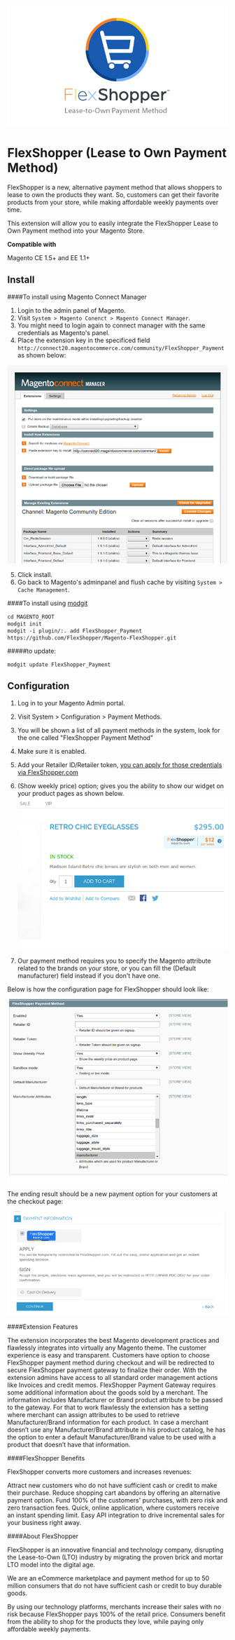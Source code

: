 [![](assets/flexshopper.png)](https://merchants.flexshopper.com)

# FlexShopper (Lease to Own Payment Method)
FlexShopper is a new, alternative payment method that allows shoppers to lease to own the products they want. So, customers can get their favorite products from your store, while making affordable weekly payments over time.

This extension will allow you to easily integrate the FlexShopper Lease to Own Payment method into your Magento Store.

**Compatible with**

Magento CE 1.5+ and EE 1.1+

Install
-------
####To install using Magento Connect Manager
1. Login to the admin panel of Magento.
2. Visit `System > Magento Conenct > Magento Connect Manager`.
3. You might need to login again to connect manager with the same credentials as Magento's panel.
4. Place the extension key in the specificed field `http://connect20.magentocommerce.com/community/FlexShopper_Payment` as shown below:

[![](assets/magento_connect.png)](https://merchants.flexshopper.com)

5. Click install.
6. Go back to Magento's adminpanel and flush cache by visiting `System > Cache Management`.

####To install using [modgit](https://github.com/jreinke/modgit)

```
cd MAGENTO_ROOT
modgit init
modgit -i plugin/:. add FlexShopper_Payment https://github.com/FlexShopper/Magento-FlexShopper.git
```
#####to update:
```
modgit update FlexShopper_Payment
```

Configuration
---------

1. Log in to your Magento Admin portal.
2. Visit System > Configuration > Payment Methods.
3. You will be shown a list of all payment methods in the system, look for the one called "FlexShopper Payment Method"
4. Make sure it is enabled.
5. Add your Retailer ID/Retailer token, [you can apply for those credentials via FlexShopper.com](https://merchants.flexshopper.com/)
6. (Show weekly price) option; gives you the ability to show our widget on your product pages as shown below. 
[![](assets/widget.png)](https://merchants.flexshopper.com)

7. Our payment method requires you to specify the Magento attribute related to the brands on your store, or you can fill the (Default manufacturer) field instead if you don't have one.

Below is how the configuration page for FlexShopper should look like:

[![](assets/payment_method.png)](https://merchants.flexshopper.com)

The ending result should be a new payment option for your customers at the checkout page:

[![](assets/payment_checkout.png)](https://merchants.flexshopper.com)

####Extension Features

The extension incorporates the best Magento development practices and flawlessly integrates into virtually any Magento theme.
The customer experience is easy and transparent. Customers have option to choose FlexShopper payment method during checkout and will be redirected to secure FlexShopper payment gateway to finalize their order.
With the extension admins have access to all standard order management actions like Invoices and credit memos.
FlexShopper Payment Gateway requires some additional information about the goods sold by a merchant. The information includes Manufacturer or Brand product attribute to be passed to the gateway. For that to work flawlessly the extension has a setting where merchant can assign attributes to be used to retrieve Manufacturer/Brand information for each product.
In case a merchant doesn’t use any Manufacturer/Brand attribute in his product catalog, he has the option to enter a default Manufacturer/Brand value to be used with a product that doesn’t have that information.

####FlexShopper Benefits

FlexShopper converts more customers and increases revenues:

Attract new customers who do not have sufficient cash or credit to make their purchase.
Reduce shopping cart abandons by offering an alternative payment option.
Fund 100% of the customers' purchases, with zero risk and zero transaction fees.
Quick, online application, where customers receive an instant spending limit.
Easy API integration to drive incremental sales for your business right away.

####About FlexShopper

FlexShopper is an innovative financial and technology company, disrupting the Lease-to-Own (LTO) industry by migrating the proven brick and mortar LTO model into the digital age.

We are an eCommerce marketplace and payment method for up to 50 million consumers that do not have sufficient cash or credit to buy durable goods.

By using our technology platforms, merchants increase their sales with no risk because FlexShopper pays 100% of the retail price. Consumers benefit from the ability to shop for the products they love, while paying only affordable weekly payments.
